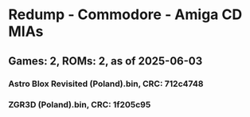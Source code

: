 # Redump - Commodore - Amiga CD MIAs
## Games: 2, ROMs: 2, as of 2025-06-03

### Astro Blox Revisited (Poland).bin, CRC: 712c4748
### ZGR3D (Poland).bin, CRC: 1f205c95
